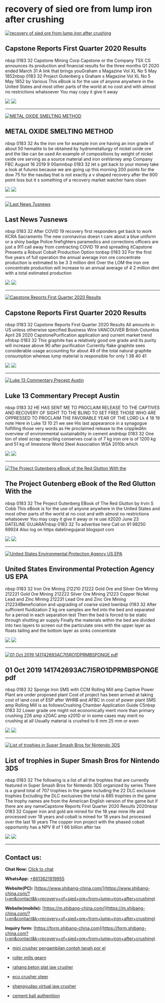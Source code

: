 # recovery of sied ore from lump iron after crushing

<a href="https://swt.shibang-china.com/?l=en&img&k=recovery+of+sied+ore+from+lump+iron+after+crushing" target="_blank">![recovery of sied ore from lump iron after crushing](http://static.shibang-china.com/all-800x300/1480.jpg)</a>

## Capstone Reports First Quarter 2020 Results
nbsp 0183 32 Capstone Mining Corp Capstone or the Company TSX CS announces its production and financial results for the three months Q1 2020 ended March 31 A link that brings youGraham s Magazine Vol XL No 5 May 1852nbsp 0183 32 Project Gutenberg s Graham s Magazine Vol XL No 5 May 1852 by Various This eBook is for the use of anyone anywhere in the United States and most other parts of the world at no cost and with almost no restrictions whatsoever You may copy it give it away


<a href="https://whatsapp.shibangsoft.com/WhatsApp.php" target="_blank" title="WhatsApp">![](http://static.shibang-china.com/icon/whatsapp.png)</a> <a href="https://swt.shibang-china.com/?l=en&icon&k=recovery+of+sied+ore+from+lump+iron+after+crushing" target="_blank">![](http://static.shibang-china.com/icon/chat-en.png)</a>

---

<a href="https://swt.shibang-china.com/?l=en&img&k=recovery+of+sied+ore+from+lump+iron+after+crushing" target="_blank">![METAL OXIDE SMELTING METHOD](http://static.shibang-china.com/all-800x300/487.jpg)</a>

## METAL OXIDE SMELTING METHOD
nbsp 0183 32 As the iron ore for example iron ore having an iron grade of about 50 hematite to be obtained by hydrometallurgy of nickel oxide ore and the like can be used An example of compositions by weight of nickel oxide ore serving as a source material and iron oreVarney amp Company FBC August 16 2019 9 00amnbsp 0183 32 let s get back to your money take a look at futures because we are going up this morning 200 points for the dow 75 for the nasdaq that is not exactly a v shaped recovery after the 800 point loss but it s something of a recovery market watcher hans olsen


<a href="https://whatsapp.shibangsoft.com/WhatsApp.php" target="_blank" title="WhatsApp">![](http://static.shibang-china.com/icon/whatsapp.png)</a> <a href="https://swt.shibang-china.com/?l=en&icon&k=recovery+of+sied+ore+from+lump+iron+after+crushing" target="_blank">![](http://static.shibang-china.com/icon/chat-en.png)</a>

---

<a href="https://swt.shibang-china.com/?l=en&img&k=recovery+of+sied+ore+from+lump+iron+after+crushing" target="_blank">![Last News 7usnews](http://static.shibang-china.com/all-800x300/1102.jpg)</a>

## Last News 7usnews
nbsp 0183 32 After COVID 19 recovery first responders get back to work KCRA Sacramento The new coronavirus doesn t care about a blue uniform or a shiny badge Police firefighters paramedics and corrections officers are just a 911 call away from contracting COVID 19 and spreading itCapstone Presents a Robust Cobalt Production Option tonbsp 0183 32 For the first five years of full operation the annual average iron ore concentrate production is estimated to be 3 3 million dmt Over the LOM the iron ore concentrate production will increase to an annual average of 4 2 million dmt with a total estimated production


<a href="https://whatsapp.shibangsoft.com/WhatsApp.php" target="_blank" title="WhatsApp">![](http://static.shibang-china.com/icon/whatsapp.png)</a> <a href="https://swt.shibang-china.com/?l=en&icon&k=recovery+of+sied+ore+from+lump+iron+after+crushing" target="_blank">![](http://static.shibang-china.com/icon/chat-en.png)</a>

---

<a href="https://swt.shibang-china.com/?l=en&img&k=recovery+of+sied+ore+from+lump+iron+after+crushing" target="_blank">![Capstone Reports First Quarter 2020 Results](http://static.shibang-china.com/all-800x300/1363.jpg)</a>

## Capstone Reports First Quarter 2020 Results
nbsp 0183 32 Capstone Reports First Quarter 2020 Results All amounts in US unless otherwise specified Business Wire VANCOUVER British Columbia April 28 2020 CapstonePurification application and current market trend ofnbsp 0183 32 This graphite has a relatively good ore grade and its purity will increase above 90 after purification Currently flake graphite sees considerable usage accounting for about 49 of the total natural graphite consumption whereas lump material is responsible for only 1 38 40 41


<a href="https://whatsapp.shibangsoft.com/WhatsApp.php" target="_blank" title="WhatsApp">![](http://static.shibang-china.com/icon/whatsapp.png)</a> <a href="https://swt.shibang-china.com/?l=en&icon&k=recovery+of+sied+ore+from+lump+iron+after+crushing" target="_blank">![](http://static.shibang-china.com/icon/chat-en.png)</a>

---

<a href="https://swt.shibang-china.com/?l=en&img&k=recovery+of+sied+ore+from+lump+iron+after+crushing" target="_blank">![Luke 13 Commentary Precept Austin](http://static.shibang-china.com/all-800x300/1055.jpg)</a>

## Luke 13 Commentary Precept Austin
nbsp 0183 32 HE HAS SENT ME TO PROCLAIM RELEASE TO THE CAPTIVES AND RECOVERY OF SIGHT TO THE BLIND TO SET FREE THOSE WHO ARE OPPRESSED TO PROCLAIM THE FAVORABLE YEAR OF THE LORD Lk 4 18 19 note Here in Luke 13 10 21 we see His last appearance in a synagogue fulfilling those very words as He proclaimed release to the crippledAn overview of environmental sustainability in cement andnbsp 0183 32 One ton of steel scrap recycling conserves coal is of 7 kg iron ore is of 1200 kg and 51 kg of limestone World Steel Association WSA 2010b which


<a href="https://whatsapp.shibangsoft.com/WhatsApp.php" target="_blank" title="WhatsApp">![](http://static.shibang-china.com/icon/whatsapp.png)</a> <a href="https://swt.shibang-china.com/?l=en&icon&k=recovery+of+sied+ore+from+lump+iron+after+crushing" target="_blank">![](http://static.shibang-china.com/icon/chat-en.png)</a>

---

<a href="https://swt.shibang-china.com/?l=en&img&k=recovery+of+sied+ore+from+lump+iron+after+crushing" target="_blank">![The Project Gutenberg eBook of the Red Glutton With the](http://static.shibang-china.com/all-800x300/948.jpg)</a>

## The Project Gutenberg eBook of the Red Glutton With the
nbsp 0183 32 The Project Gutenberg EBook of The Red Glutton by Irvin S Cobb This eBook is for the use of anyone anywhere in the United States and most other parts of the world at no cost and with almost no restrictions whatsoever You may copy it give it away or re use it2020 June 23 DATELINE GUJARATnbsp 0183 32 To advertise here Call on 91 98250 69924 Also log on https datelinegujarat blogspot com


<a href="https://whatsapp.shibangsoft.com/WhatsApp.php" target="_blank" title="WhatsApp">![](http://static.shibang-china.com/icon/whatsapp.png)</a> <a href="https://swt.shibang-china.com/?l=en&icon&k=recovery+of+sied+ore+from+lump+iron+after+crushing" target="_blank">![](http://static.shibang-china.com/icon/chat-en.png)</a>

---

<a href="https://swt.shibang-china.com/?l=en&img&k=recovery+of+sied+ore+from+lump+iron+after+crushing" target="_blank">![United States Environmental Protection Agency US EPA](http://static.shibang-china.com/all-800x300/336.jpg)</a>

## United States Environmental Protection Agency US EPA
nbsp 0183 32 Iron Ore Mining 212210 21222 Gold Ore and Silver Ore Mining 212221 Gold Ore Mining 212222 Silver Ore Mining 21223 Copper Nickel Lead and Zinc Mining 212231 Lead Ore and Zinc Ore Mining 212234Beneficiation and upgrading of coarse sized lownbsp 0183 32 After sufficient fluidization 2 kg ore samples are fed into the bed and separated for a period in each separation test Then the bed is forced to be static through shutting air supply Finally the materials within the bed are divided into two layers to screen out the particulate ores with the upper layer as floats tailing and the bottom layer as sinks concentrate


<a href="https://whatsapp.shibangsoft.com/WhatsApp.php" target="_blank" title="WhatsApp">![](http://static.shibang-china.com/icon/whatsapp.png)</a> <a href="https://swt.shibang-china.com/?l=en&icon&k=recovery+of+sied+ore+from+lump+iron+after+crushing" target="_blank">![](http://static.shibang-china.com/icon/chat-en.png)</a>

---

<a href="https://swt.shibang-china.com/?l=en&img&k=recovery+of+sied+ore+from+lump+iron+after+crushing" target="_blank">![01 Oct 2019 141742693AC7I5RO1DPRMBSPONGE pdf](http://static.shibang-china.com/all-800x300/1389.jpg)</a>

## 01 Oct 2019 141742693AC7I5RO1DPRMBSPONGE pdf
nbsp 0183 32 Sponge Iron SMS with CCM Rolling Mill amp Captive Power Plant are under proposed plant Cost of project has been arrived at taking cost of land cost of ESP after WHRB and AFBC in cost of power plant SMS amp Rolling Mill is as followsCrushing Chamber Application Guide C5nbsp 0183 32 Lower grade ore might not economically merit more than primary crushing 226 amp x20AC amp x201D or in some cases may merit no crushing at all Usually material is crushed to 6 mm 25 mm or even


<a href="https://whatsapp.shibangsoft.com/WhatsApp.php" target="_blank" title="WhatsApp">![](http://static.shibang-china.com/icon/whatsapp.png)</a> <a href="https://swt.shibang-china.com/?l=en&icon&k=recovery+of+sied+ore+from+lump+iron+after+crushing" target="_blank">![](http://static.shibang-china.com/icon/chat-en.png)</a>

---

<a href="https://swt.shibang-china.com/?l=en&img&k=recovery+of+sied+ore+from+lump+iron+after+crushing" target="_blank">![List of trophies in Super Smash Bros for Nintendo 3DS](http://static.shibang-china.com/all-800x300/357.jpg)</a>

## List of trophies in Super Smash Bros for Nintendo 3DS
nbsp 0183 32 The following is a list of all the trophies that are currently featured in Super Smash Bros for Nintendo 3DS organized by series There is a grand total of 707 trophies in the game including the 22 DLC exclusive trophies Excluding the DLC exclusives the total is 685 trophies in the game The trophy names are from the American English version of the game but if there are any nameCapstone Reports First Quarter 2020 Results 2020nbsp 0183 32 Copper iron and gold are mined for the 18 year mine life and processed over 18 years and cobalt is mined for 18 years but processed over the last 16 years The copper iron project with the phased cobalt opportunity has a NPV 8 of 1 66 billion after tax


<a href="https://whatsapp.shibangsoft.com/WhatsApp.php" target="_blank" title="WhatsApp">![](http://static.shibang-china.com/icon/whatsapp.png)</a> <a href="https://swt.shibang-china.com/?l=en&icon&k=recovery+of+sied+ore+from+lump+iron+after+crushing" target="_blank">![](http://static.shibang-china.com/icon/chat-en.png)</a>

---
## Contact us:

**Chat Now:** [Click to chat](https://swt.shibang-china.com?l=en&contact&k=recovery+of+sied+ore+from+lump+iron+after+crushing)

**WhatsApp:**  [+8613621919955](https://whatsapp.shibangsoft.com/WhatsApp.php)

**Website(PC):** [https://www.shibang-china.com/](https://www.shibang-china.com/?l=en&contact&k=recovery+of+sied+ore+from+lump+iron+after+crushing)

**Website(mobile):** [https://m.shibang-china.com/](https://m.shibang-china.com/?l=en&contact&k=recovery+of+sied+ore+from+lump+iron+after+crushing)

**Inquiry form:** [https://form.shibang-china.com](https://form.shibang-china.com?l=en&contact&k=recovery+of+sied+ore+from+lump+iron+after+crushing)

* [mini crusher pengambilan contoh tanah por el](../165/mini%20crusher%20pengambilan%20contoh%20tanah%20por%20el.md)

* [roller mills gearn](../169/roller%20mills%20gearn.md)

* [rahang beton plat jaw crusher](../169/rahang%20beton%20plat%20jaw%20crusher.md)

* [eco crusher steer](../169/eco%20crusher%20steer.md)

* [shangyudao virtual jaw crusher](../163/shangyudao%20virtual%20jaw%20crusher.md)

* [cement ball authentiion](../165/cement%20ball%20authentiion.md)